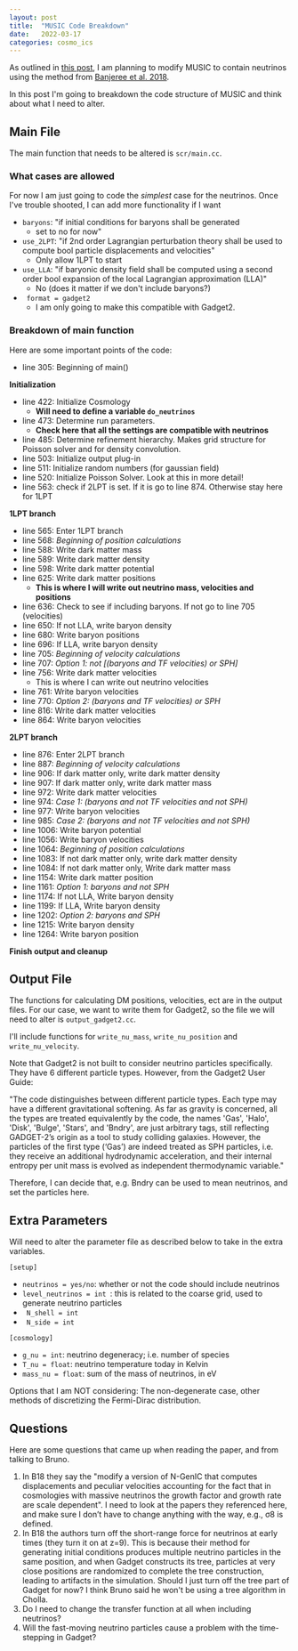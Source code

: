 ```yaml
---
layout: post
title:  "MUSIC Code Breakdown"
date:   2022-03-17
categories: cosmo_ics
---
```


As outlined in <a href="https://ndrakos.github.io/blog/iso_ics/Neutrino_IC_Method_Overview/">this post</a>, I am planning to modify MUSIC to contain neutrinos using the method from <a href="https://ui.adsabs.harvard.edu/abs/2018JCAP...09..028B/abstract">Banjeree et al. 2018</a>.

In this post I'm going to breakdown the code structure of MUSIC and think about what I need to alter.




## Main File

The main function that needs to be altered is <code>scr/main.cc</code>.


### What cases are allowed

For now I am just going to code the *simplest* case for the neutrinos. Once I've trouble shooted, I can add more functionality if I want

* <code>baryons</code>: "if initial conditions for baryons shall be generated
  * set to no for now"
* <code>use_2LPT</code>: "if 2nd order Lagrangian perturbation theory shall be used to compute bool particle displacements and velocities"
  * Only allow 1LPT to start
* <code>use_LLA</code>: "if baryonic density field shall be computed using a second order bool expansion of the local Lagrangian approximation (LLA)"
  * No (does it matter if we don't include baryons?)
* <code> format	= gadget2</code>
  * I am only going to make this compatible with Gadget2.


### Breakdown of main function


Here are some important points of the code:

* line 305: Beginning of main()

**Initialization**

* line 422: Initialize Cosmology
  * **Will need to define a variable <code>do_neutrinos</code>**
* line 473: Determine run parameters.
  * **Check here that all the settings are compatible with neutrinos**
* line 485: Determine refinement hierarchy. Makes grid structure for Poisson solver and for density convolution.
* line 503: Initialize output plug-in
* line 511: Initialize random numbers (for gaussian field)
* line 520: Initialize Poisson Solver. Look at this in more detail!
* line 563: check if 2LPT is set. If it is go to line 874. Otherwise stay here for 1LPT


**1LPT branch**

* line 565: Enter 1LPT branch
* line 568: *Beginning of position calculations*
* line 588: Write dark matter mass
* line 589: Write dark matter density
* line 598: Write dark matter potential
* line 625: Write dark matter positions
  * **This is where I will write out neutrino mass, velocities and positions**
* line 636: Check to see if including baryons. If not go to line 705 (velocities)
* line 650: If not LLA, write baryon density
* line 680: Write baryon positions
* line 696: If LLA, write baryon density
* line 705: *Beginning of velocity calculations*
* line 707: *Option 1: not [(baryons and TF velocities) or SPH]*
* line 756: Write dark matter velocities
  * This is where I can write out neutrino velocities
* line 761: Write baryon velocities
* line 770: *Option 2: (baryons and TF velocities) or SPH*
* line 816: Write dark matter velocities
* line 864: Write baryon velocities

**2LPT branch**

* line 876: Enter 2LPT branch
* line 887: *Beginning of velocity calculations*
* line 906: If dark matter only, write dark matter density
* line 907: If dark matter only, write dark matter mass
* line 972: Write dark matter velocities
* line 974: *Case 1: (baryons and not TF velocities and not SPH)*
* line 977: Write baryon velocities
* line 985: *Case 2: (baryons and not TF velocities and not SPH)*
* line 1006: Write baryon potential
* line 1056: Write baryon velocities
* line 1064: *Beginning of position calculations*
* line 1083: If not dark matter only, write dark matter density
* line 1084: If not dark matter only, Write dark matter mass
* line 1154: Write dark matter position
* line 1161: *Option 1: baryons and not SPH*
* line 1174: If not LLA, Write baryon density
* line 1199: If LLA, Write baryon density
* line 1202: *Option 2: baryons and SPH*
* line 1215: Write baryon density
* line 1264: Write baryon position

**Finish output and cleanup**

## Output File

The functions for calculating DM positions, velocities, ect are in the output files. For our case, we want to write them for Gadget2, so the file we will need to alter is <code>output_gadget2.cc</code>.

I'll include functions for <code>write_nu_mass</code>, <code>write_nu_position</code> and <code>write_nu_velocity</code>.

Note that Gadget2 is not built to consider neutrino particles specifically. They have 6 different particle types. However, from the Gadget2 User Guide:

"The code distinguishes between different particle types. Each type may have a different gravitational softening. As far as gravity is concerned, all the types are treated equivalently by the code, the names 'Gas', 'Halo', 'Disk', 'Bulge', 'Stars', and 'Bndry', are just arbitrary tags, still reflecting GADGET-2’s origin as a tool to study colliding galaxies. However, the particles of the first type (‘Gas’) are indeed treated as SPH particles, i.e. they receive an additional hydrodynamic acceleration, and their internal entropy per unit mass is evolved as independent thermodynamic variable."

Therefore, I can decide that, e.g. Bndry can be used to mean neutrinos, and set the particles here.


## Extra Parameters

Will need to alter the parameter file as described below to take in the extra variables.

<code>[setup]</code>
* <code>neutrinos = yes/no</code>: whether or not the code should include neutrinos
* <code>level_neutrinos = int </code>: this is related to the coarse grid, used to generate neutrino particles
* <code> N_shell = int</code>
* <code> N_side = int</code>


<code>[cosmology]</code>
* <code>g_nu = int</code>: neutrino degeneracy; i.e. number of species
* <code>T_nu = float</code>: neutrino temperature today in Kelvin
* <code>mass_nu = float</code>: sum of the mass of neutrinos, in eV


Options that I am NOT considering: The non-degenerate case, other methods of discretizing the Fermi-Dirac distribution.


## Questions

Here are some questions that came up when reading the paper, and from talking to Bruno.


1. In B18 they say the "modify a version of N-GenIC that computes displacements and peculiar velocities accounting for the fact that in cosmologies with massive neutrinos the growth factor and growth rate are scale dependent". I need to look at the papers they referenced here, and make sure I don’t have to change anything with the way, e.g., σ8 is defined.
2. In B18 the authors turn off the short-range force for neutrinos at early times (they turn it on at z=9). This is because their method for generating initial conditions produces multiple neutrino particles in the same position, and when Gadget constructs its tree, particles at very close positions are randomized to complete the tree construction, leading to artifacts in the simulation. Should I just turn off the tree part of Gadget for now? I think Bruno said he won't be using a tree algorithm in Cholla.
3. Do I need to change the transfer function at all when including neutrinos?
4. Will the fast-moving neutrino particles cause a problem with the time-stepping in Gadget?
